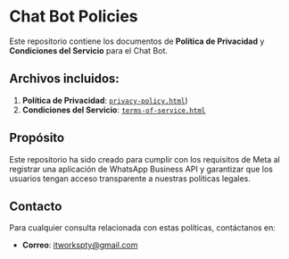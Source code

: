 # Chat Bot Policies

Este repositorio contiene los documentos de **Política de Privacidad** y **Condiciones del Servicio** para el Chat Bot.

## Archivos incluidos:
1. **Política de Privacidad**: [`privacy-policy.html`](https://github.com/CBS-LAAG/chatbot-policies/blob/0aac6114a15d4c9dee6352a36370b4c60d5a7e59/privacy-policy.html))
2. **Condiciones del Servicio**: [`terms-of-service.html`](https://github.com/CBS-LAAG/chatbot-policies/blob/5d37f563bd5b74b5c6f19c0b47eccadc01a9424e/terms-of-service.html)

## Propósito
Este repositorio ha sido creado para cumplir con los requisitos de Meta al registrar una aplicación de WhatsApp Business API y garantizar que los usuarios tengan acceso transparente a nuestras políticas legales.

## Contacto
Para cualquier consulta relacionada con estas políticas, contáctanos en:
- **Correo**: itworkspty@gmail.com
